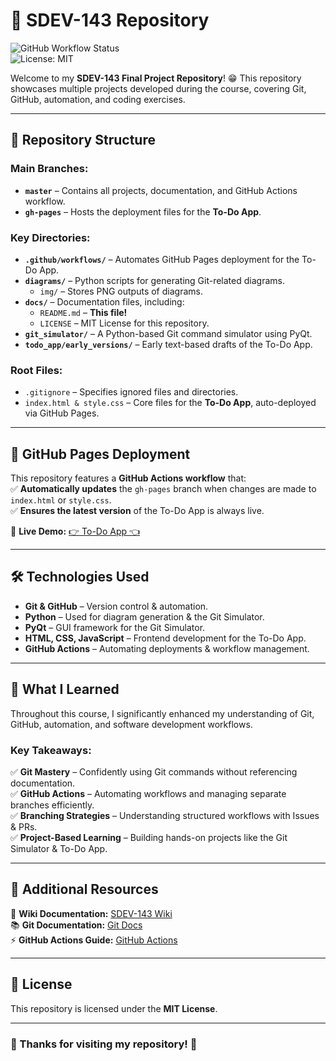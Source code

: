 # 🏫 SDEV-143 Repository  

![GitHub Workflow Status](https://img.shields.io/github/actions/workflow/status/jenna-sdev143/sdev-143-exercises/deploy-pages.yml?branch=master)  
![License: MIT](https://img.shields.io/badge/License-MIT-blue.svg)  



Welcome to my **SDEV-143 Final Project Repository**! 😁 This repository showcases multiple projects developed during the course, covering Git, GitHub, automation, and coding exercises.  

---

## 📁 Repository Structure  

### **Main Branches:**  
- **`master`** – Contains all projects, documentation, and GitHub Actions workflow.  
- **`gh-pages`** – Hosts the deployment files for the **To-Do App**.  

### **Key Directories:**  
- **`.github/workflows/`** – Automates GitHub Pages deployment for the To-Do App.  
- **`diagrams/`** – Python scripts for generating Git-related diagrams.  
  - `img/` – Stores PNG outputs of diagrams.  
- **`docs/`** – Documentation files, including:  
  - `README.md` – **This file!**  
  - `LICENSE` – MIT License for this repository.  
- **`git_simulator/`** – A Python-based Git command simulator using PyQt.  
- **`todo_app/early_versions/`** – Early text-based drafts of the To-Do App.  

### **Root Files:**  
- `.gitignore` – Specifies ignored files and directories.  
- `index.html & style.css` – Core files for the **To-Do App**, auto-deployed via GitHub Pages.  

---

## 🚀 GitHub Pages Deployment  

This repository features a **GitHub Actions workflow** that:  
✅ **Automatically updates** the `gh-pages` branch when changes are made to `index.html` or `style.css`.  
✅ **Ensures the latest version** of the To-Do App is always live.  

🔹 **Live Demo:** [👉 To-Do App 👈](https://jenna-sdev143.github.io/sdev-143-exercises/)  

---

## 🛠️ Technologies Used  

- **Git & GitHub** – Version control & automation.  
- **Python** – Used for diagram generation & the Git Simulator.  
- **PyQt** – GUI framework for the Git Simulator.  
- **HTML, CSS, JavaScript** – Frontend development for the To-Do App.  
- **GitHub Actions** – Automating deployments & workflow management.  

---

## 📖 What I Learned  

Throughout this course, I significantly enhanced my understanding of Git, GitHub, automation, and software development workflows.  

### **Key Takeaways:**  
✅ **Git Mastery** – Confidently using Git commands without referencing documentation.  
✅ **GitHub Actions** – Automating workflows and managing separate branches efficiently.  
✅ **Branching Strategies** – Understanding structured workflows with Issues & PRs.  
✅ **Project-Based Learning** – Building hands-on projects like the Git Simulator & To-Do App.

---

## 🔗 Additional Resources  

📖 **Wiki Documentation:** [SDEV-143 Wiki](https://github.com/jenna-sdev143/sdev-143-exercises/wiki)  
📚 **Git Documentation:** [Git Docs](https://git-scm.com/doc)  
⚡ **GitHub Actions Guide:** [GitHub Actions](https://docs.github.com/en/actions)  

---

## 📜 License  

This repository is licensed under the **MIT License**.  

---

### 🎉 Thanks for visiting my repository! 🚀  

